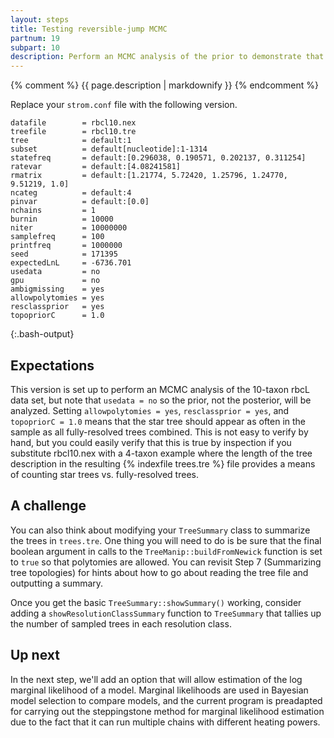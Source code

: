 ```yaml
---
layout: steps
title: Testing reversible-jump MCMC
partnum: 19
subpart: 10
description: Perform an MCMC analysis of the prior to demonstrate that the new polytomy-aware MCMC is working.
---
```

{% comment %}
{{ page.description | markdownify }}
{% endcomment %}

Replace your `strom.conf` file with the following version. 
~~~~~~
datafile        = rbcl10.nex
treefile        = rbcl10.tre
tree            = default:1
subset          = default[nucleotide]:1-1314
statefreq       = default:[0.296038, 0.190571, 0.202137, 0.311254]
ratevar         = default:[4.08241581]
rmatrix         = default:[1.21774, 5.72420, 1.25796, 1.24770, 9.51219, 1.0]
ncateg          = default:4
pinvar          = default:[0.0]
nchains         = 1
burnin          = 10000
niter           = 10000000
samplefreq      = 100
printfreq       = 1000000
seed            = 171395
expectedLnL     = -6736.701
usedata         = no
gpu             = no
ambigmissing    = yes
allowpolytomies = yes
resclassprior   = yes
topopriorC      = 1.0
~~~~~~
{:.bash-output}

## Expectations

This version is set up to perform an MCMC analysis of the 10-taxon rbcL data set, but note that `usedata = no` so the prior, not the posterior, will be analyzed. Setting `allowpolytomies = yes`, `resclassprior = yes`, and `topopriorC = 1.0` means that the star tree should appear as often in the sample as all fully-resolved trees combined. This is not easy to verify by hand, but you could easily verify that this is true by inspection if you substitute rbcl10.nex with a 4-taxon example where the length of the tree description in the resulting {% indexfile trees.tre %} file provides a means of counting star trees vs. fully-resolved trees.

## A challenge

You can also think about modifying your `TreeSummary` class to summarize the trees in `trees.tre`. One thing you will need to do is be sure that the final boolean argument in calls to the `TreeManip::buildFromNewick` function is set to `true` so that polytomies are allowed. You can revisit Step 7 (Summarizing tree topologies) for hints about how to go about reading the tree file and outputting a summary. 

Once you get the basic `TreeSummary::showSummary()` working, consider adding a `showResolutionClassSummary` function to `TreeSummary` that tallies up the number of sampled trees in each resolution class.

## Up next

In the next step, we'll add an option that will allow estimation of the log marginal likelihood of a model. Marginal likelihoods are used in Bayesian model selection to compare models, and the current program is preadapted for carrying out the steppingstone method for marginal likelihood estimation due to the fact that it can run multiple chains with different heating powers.



